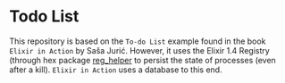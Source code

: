
# Todo List

This repository is based on the `To-do List` example found in the book
`Elixir in Action` by Saša Jurić. However, it uses the Elixir 1.4 Registry
(through hex package [reg_helper](https://hex.pm/packages/reg_helper) to
persist the state of processes (even after a kill). `Elixir in Action` uses
a database to this end.
